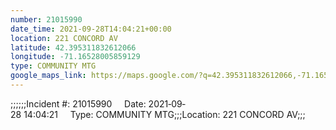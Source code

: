 ```yaml
---
number: 21015990
date_time: 2021-09-28T14:04:21+00:00
location: 221 CONCORD AV
latitude: 42.395311832612066
longitude: -71.16528005859129
type: COMMUNITY MTG
google_maps_link: https://maps.google.com/?q=42.395311832612066,-71.16528005859129
---
```


;;;;;;Incident #: 21015990     Date: 2021‐09‐28 14:04:21     Type: COMMUNITY MTG;;;Location: 221 CONCORD AV;;;
